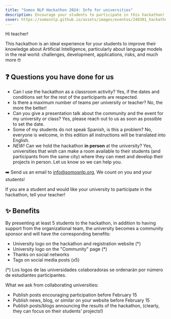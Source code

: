 ```yaml
---
title: "Somos NLP Hackathon 2024: Info for universities"
description: Encourage your students to participate in this hackathon!
cover: https://somosnlp.github.io/assets/images/eventos/240301_hackathon.jpg
---
```


Hi teacher!

This hackathon is an ideal experience for your students to improve their knowledge about Artificial Intelligence, particularly about language models in the real world: challenges, development, applications, risks, and much more 🤓

## ❓ Questions you have done for us

- Can I use the hackathon as a classroom activity? Yes, if the dates and conditions set for the rest of the participants are respected.
- Is there a maximum number of teams per university or teacher? No, the more the better!
- Can you give a presentation talk about the community and the event for my university or class? Yes, please reach out to us as soon as possible to set the date.
- Some of my students do not speak Spanish, is this a problem? No, everyone is welcome, in this edition all instructions will be translated into English.
- *NEW!* Can we hold the hackathon **in person** at the university? Yes, universities that wish can make a room available to their students (and participants from the same city) where they can meet and develop their projects in person. Let us know so we can help you.

  
➡️ Send us an email to info@somosnlp.org, We count on you and your students!

If you are a student and would like your university to participate in the hackathon, tell your teacher!

## ✨ Benefits

By presenting at least 5 students to the hackathon, in addition to having support from the organizational team, the university becomes a community sponsor and will have the corresponding benefits:
- University logo on the hackathon and registration website (*)
- University logo on the "Community" page (*)
- Thanks on social networks
- Tags on social media posts (x5)

(*) Los logos de las universidades colaboradoras se ordenarán por número de estudiantes participantes.

What we ask from collaborating universities:
- Publish posts encouraging participation before February 15
- Publish news, blog, or similar on your website before February 15
- Publish posts/blogs announcing the results of the hackathon, (clearly, they can focus on their students' projects!)

<!-- 

### Beneficios modalidad online

### Beneficios modalidad presencial

Si además queréis darles la oportunidad a vuestro alumnado de participar en el hackathon de manera presencial, tenéis beneficios extra!


## Universidades colaboradoras en ediciones anteriores

<div style="display: grid; grid-template-columns: repeat(3, 1fr); gap: 10px;">
  <img src="path_to_image1.jpg" alt="University Logo 1" style="width: 100%;">
  <img src="path_to_image2.jpg" alt="University Logo 2" style="width: 100%;">
  <img src="path_to_image3.jpg" alt="University Logo 3" style="width: 100%;">
  <img src="path_to_image4.jpg" alt="University Logo 4" style="width: 100%;">
  <img src="path_to_image5.jpg" alt="University Logo 5" style="width: 100%;">
  <img src="path_to_image6.jpg" alt="University Logo 6" style="width: 100%;">
</div>

- uc3m
- ie
- upr
- canarias
- uniovi
- uchile
- argentina
- loja
- cdmx
-->
